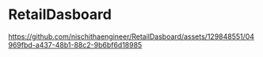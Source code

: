 # RetailDasboard

https://github.com/nischithaengineer/RetailDasboard/assets/129848551/04969fbd-a437-48b1-88c2-9b6bf6d18985

